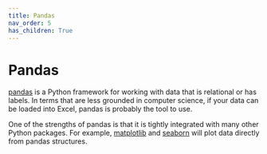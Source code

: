 ```yaml
---
title: Pandas
nav_order: 5
has_children: True
---
```


# Pandas

[pandas](https://pandas.pydata.org/docs/index.html) is a Python framework for working with data that is relational or has labels. In terms that are less grounded in computer science, if your data can be loaded into Excel, pandas is probably the tool to use.

One of the strengths of pandas is that it is tightly integrated with many other Python packages. For example, [matplotlib](https://matplotlib.org/) and [seaborn](https://seaborn.pydata.org/) will plot data directly from pandas structures. 